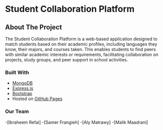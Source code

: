 # Student Collaboration Platform

## About The Project

The Student Collaboration Platform is a web-based application designed to match students based on their academic profiles, including languages they know, their majors, and courses taken. This enables students to find peers with similar academic interests or requirements, facilitating collaboration on projects, study groups, and peer support in school activities.

### Built With

- [MongoDB](https://www.mongodb.com/)
- [Express.js](https://expressjs.com/)
- [Bootstrap](https://getbootstrap.com/)
- Hosted on [GitHub Pages](https://pages.github.com/)

### Our Team

-[Ibraheem Refai]
-[Samer Frangieh]
-[Aly Matrawy]
-[Malik Maadrani]